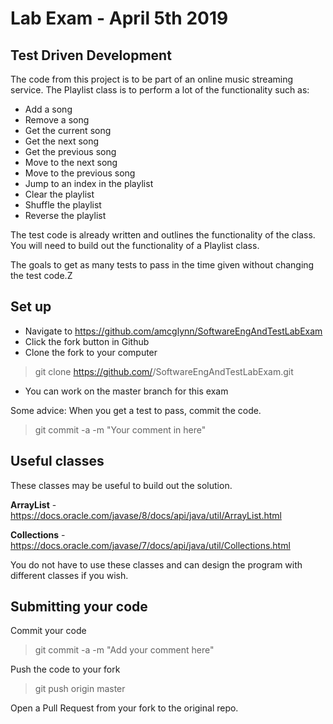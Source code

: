 # Lab Exam - April 5th 2019

## Test Driven Development

The code from this project is to be part of an online music streaming service.
The Playlist class is to perform a lot of the functionality such as:
* Add a song
* Remove a song
* Get the current song
* Get the next song
* Get the previous song
* Move to the next song
* Move to the previous song
* Jump to an index in the playlist 
* Clear the playlist
* Shuffle the playlist
* Reverse the playlist

The test code is already written and outlines the functionality of the class. You will need to build out the functionality of a Playlist class.  

The goals to get as many tests to pass in the time given without changing the test code.Z

## Set up
* Navigate to https://github.com/amcglynn/SoftwareEngAndTestLabExam
* Click the fork button in Github
* Clone the fork to your computer
> git clone https://github.com/<your username here>/SoftwareEngAndTestLabExam.git
* You can work on the master branch for this exam

Some advice: When you get a test to pass, commit the code.
> git commit -a -m "Your comment in here"


## Useful classes
These classes may be useful to build out the solution. 

**ArrayList** - https://docs.oracle.com/javase/8/docs/api/java/util/ArrayList.html

**Collections** - https://docs.oracle.com/javase/7/docs/api/java/util/Collections.html

You do not have to use these classes and can design the program with different classes if you wish.

## Submitting your code
Commit your code
> git commit -a -m "Add your comment here"

Push the code to your fork
> git push origin master

Open a Pull Request from your fork to the original repo.

